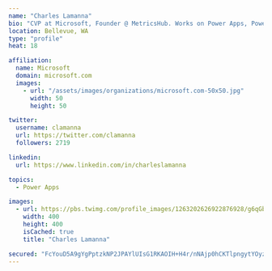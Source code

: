 ```yaml
---
name: "Charles Lamanna"
bio: "CVP at Microsoft, Founder @ MetricsHub. Works on Power Apps, Power Automate, Power Virtual Agent, Common Data Service and Dynamics 365."
location: Bellevue, WA
type: "profile"
heat: 18

affiliation:
  name: Microsoft
  domain: microsoft.com
  images:
    - url: "/assets/images/organizations/microsoft.com-50x50.jpg"
      width: 50
      height: 50

twitter:
  username: clamanna
  url: https://twitter.com/clamanna
  followers: 2719

linkedin:
  url: https://www.linkedin.com/in/charleslamanna

topics:
  - Power Apps

images:
  - url: https://pbs.twimg.com/profile_images/1263202626922876928/g6qGbHZ-_400x400.jpg
    width: 400
    height: 400
    isCached: true
    title: "Charles Lamanna"

secured: "FcYouD5A9gYgPptzkNP2JPAYlUIsG1RKAOIH+H4r/nNAjp0hCKTlpngytYOyzWPINwXBErDnFp4psOuqXBZE/hOY88J6fkqnow/w1XhwfcMRDT42J8fceZlDsNF7EVC6I23aCkywn/4WZU08e9fW8wZOcihv04iL9Exz7u9Nzyo8E1DgOzFW1OuXpHBc4bTH5fOm2XuvISZx1zFK+D8Eol/jH7JDDFLH1aHOgnk0mIrY6+5KKoR107LLwrL3FsdipY+05iJnETd7vb3m9B1lILfNKLcluUnwfLXZU0Gq7GKfjcuZucmBGedCRdd7Hd7UIgicS8RluSY1AKjbeBeoRE7SkZhWtWselfNJPsyVwICGDjgajdqHpfIfVasJA19iXFPUbzf2KMkZ/2QoBKXnXx7mwTag3hJFuYdsTwY/uPM=;5EUzXbzCldCMp+IlPFuWqA=="
---
```


